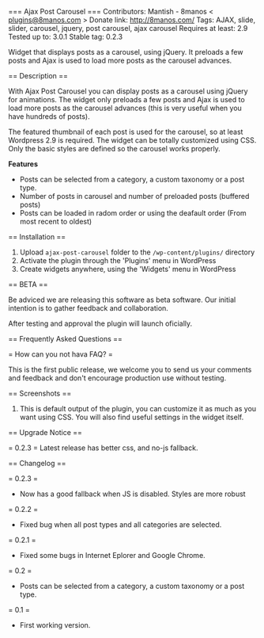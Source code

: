 === Ajax Post Carousel ===
Contributors: Mantish - 8manos < plugins@8manos.com >
Donate link: http://8manos.com/
Tags: AJAX, slide, slider, carousel, jquery, post carousel, ajax carousel
Requires at least: 2.9
Tested up to: 3.0.1
Stable tag: 0.2.3

Widget that displays posts as a carousel, using jQuery. It preloads a few posts and Ajax is used to load more posts as the carousel advances.

== Description ==

With Ajax Post Carousel you can display posts as a carousel using jQuery for animations. The widget only preloads a few posts and Ajax is used to load more posts as the carousel advances (this is very useful when you have hundreds of posts).

The featured thumbnail of each post is used for the carousel, so at least Wordpress 2.9 is required. The widget can be totally customized using CSS. Only the basic styles are defined so the carousel works properly.

**Features**

* Posts can be selected from a category, a custom taxonomy or a post type.
* Number of posts in carousel and number of preloaded posts (buffered posts)
* Posts can be loaded in radom order or using the deafault order (From most recent to oldest)

== Installation ==

1. Upload `ajax-post-carousel` folder to the `/wp-content/plugins/` directory
2. Activate the plugin through the 'Plugins' menu in WordPress
3. Create widgets anywhere, using the 'Widgets' menu in WordPress

== BETA ==

Be adviced we are releasing this software as beta software.
Our initial intention is to gather feedback and collaboration.

After testing and approval the plugin will launch oficially.

== Frequently Asked Questions ==

= How can you not hava FAQ? =

This is the first public release, we welcome you to send us your comments and feedback and don't encourage production use without testing.

== Screenshots ==

1. This is default output of the plugin, you can customize it as much as you want using CSS. You will also find useful settings in the widget itself.


== Upgrade Notice ==

= 0.2.3 =
Latest release has better css, and no-js fallback.


== Changelog ==

= 0.2.3 =
* Now has a good fallback when JS is disabled. Styles are more robust

= 0.2.2 =

* Fixed bug when all post types and all categories are selected.

= 0.2.1 =

* Fixed some bugs in Internet Eplorer and Google Chrome.

= 0.2 =

* Posts can be selected from a category, a custom taxonomy or a post type.

= 0.1 =

* First working version.
